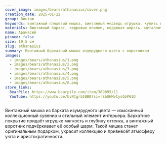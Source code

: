 ```yaml
---
cover_image: images/bears/athanasius/cover.png
creation_date: 2025-01-22
group: Винтаж
keywords: винтажный плюшевый мишка, винтажный медведь игрушка, купить винтажного медведя, антикварный плюшевый мишка, антикварные игрушки медведи, коллекционные медведи, мягкие игрушки винтаж, ретро медведь игрушка, плюшевый мишка коллекция
materials: Винтажный бархат, кедровые опилки, кедровая шерсть, металлический гранулят, глаза матовые черные - стекло (Германия) - Голова и все лапки подвижны. Соединение шплинтов и дисков. (На 5 шплинтах)
name: Афанасий
pinned: false
size: 19,5 см
slug: athanasius
summary: Винтажный бархатный мишка изумрудного цвета с воротником
images:
  - images/bears/athanasius/1.png
  - images/bears/athanasius/2.png
  - images/bears/athanasius/3.png
  - images/bears/athanasius/4.png
  - images/bears/athanasius/5.png
  - images/bears/athanasius/6.png
store_links:
  BearPile: https://www.bearpile.com/item/389895/11
  YouTube: https://youtu.be/UvRtgrbIBB0?si=rEbUHMvCysGbP61Q
---
```

Винтажный мишка из бархата изумрудного цвета — изысканный коллекционный сувенир и стильный элемент интерьера. Бархатное покрытие придаёт игрушке мягкость и глубину оттенка, а винтажный воротник подчёркивает её особый шарм. Такой мишка станет оригинальным подарком, украсит коллекцию и привнесёт атмосферу уюта и аристократичности.